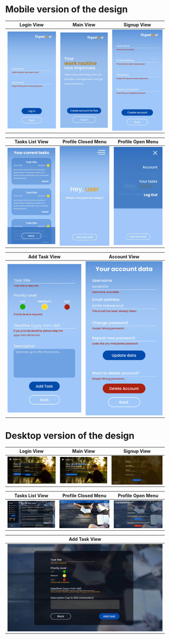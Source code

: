 # Mobile version of the design

| Login View                                        | Main View                                       | Signup View                                           |
| ------------------------------------------------- | ----------------------------------------------- | ----------------------------------------------------- |
| ![Login View](design/mobile_views/login_view.jpg) | ![Main View](design/mobile_views/main_view.jpg) | ![Sign Up View](design/mobile_views/sign_up_view.jpg) |

| Tasks List View                                            | Profile Closed Menu                                                     | Profile Open Menu                                                    |
| ---------------------------------------------------------- | ----------------------------------------------------------------------- | -------------------------------------------------------------------- |
| ![Task List View](design/mobile_views/tasks_list_view.jpg) | ![Profile Closed Menu](design/mobile_views/profile_close_menu_view.jpg) | ![Profile Open Menu](design/mobile_views/profile_open_menu_view.jpg) |

| Add Task View                                               | Account View                                          |
| ----------------------------------------------------------- | ----------------------------------------------------- |
| ![Add Task View](design/mobile_views/add_new_task_view.jpg) | ![Account View](design/mobile_views/account_view.jpg) |

# Desktop version of the design

| Login View                                         | Main View                                        | Signup View                                            |
| -------------------------------------------------- | ------------------------------------------------ | ------------------------------------------------------ |
| ![Login View](design/desktop_views/login_view.jpg) | ![Main View](design/desktop_views/main_view.jpg) | ![Sign Up View](design/desktop_views/sign_up_view.jpg) |

| Tasks List View                                             | Profile Closed Menu                                           | Profile Open Menu                                           |
| ----------------------------------------------------------- | ------------------------------------------------------------- | ----------------------------------------------------------- |
| ![Task List View](design/desktop_views/tasks_list_view.jpg) | ![Profile Closed Menu](design/desktop_views/profile_view.jpg) | ![Profile Open Menu](design/desktop_views/account_view.jpg) |

| Add Task View                                                |
| ------------------------------------------------------------ |
| ![Add Task View](design/desktop_views/add_new_task_view.jpg) |
